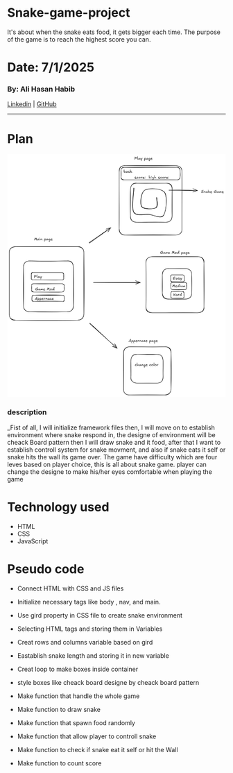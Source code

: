 # Snake-game-project

It's about when the snake eats food, it gets bigger each time. The purpose of the game is to reach the highest score you can.

# Date: 7/1/2025

### By: Ali Hasan Habib

[Linkedin](https://www.linkedin.com/in/ali-khalaf-41b384333/) | [GitHub](https://github.com/oklyz)

---

# Plan

![alt text](/img/image-1.png)

### description

\_Fist of all, I will initialize framework files then, I will move on to establish environment where snake respond in, the designe of environment will be cheack Board pattern then I will draw snake and it food, after that I want to establish controll system for snake movment, and also if snake eats it self or snake hits the wall its game over. The game have difficulty which are four leves based on player choice, this is all about snake game. player can change the designe to make his/her eyes comfortable when playing the game

# Technology used

- HTML
- CSS
- JavaScript

# Pseudo code

- Connect HTML with CSS and JS files
- Initialize necessary tags like body , nav, and main.

- Use gird property in CSS file to create snake environment

- Selecting HTML tags and storing them in Variables
- Creat rows and columns variable based on gird
- Eastablish snake length and storing it in new variable

- Creat loop to make boxes inside container
- style boxes like cheack board designe by cheack board pattern

- Make function that handle the whole game

- Make function to draw snake

- Make function that spawn food randomly

- Make function that allow player to controll snake

- Make function to check if snake eat it self or hit the Wall

- Make function to count score
